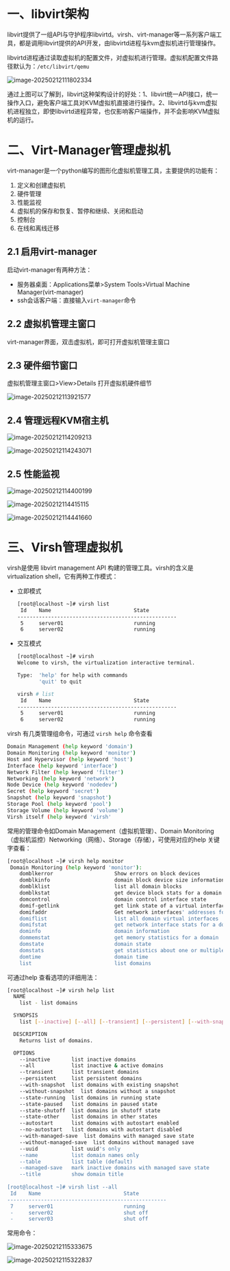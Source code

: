 # 一、libvirt架构

libvirt提供了一组API与守护程序libvirtd。virsh、virt-manager等一系列客户端工具，都是调用libvirt提供的API开发，由libvirtd进程与kvm虚拟机进行管理操作。

libvirtd进程通过读取虚拟机的配置文件，对虚拟机进行管理。虚拟机配置文件路径默认为：`/etc/libvirt/qemu`

![image-20250212111802334](./04-%E7%AE%A1%E7%90%86%E8%99%9A%E6%8B%9F%E6%9C%BA/image-20250212111802334.png)

通过上图可以了解到，libvirt这种架构设计的好处：1、libvirt统一API接口，统一操作入口，避免客户端工具对KVM虚拟机直接进行操作。2、libvirtd与kvm虚拟机进程独立，即使libvirtd进程异常，也仅影响客户端操作，并不会影响KVM虚拟机的运行。

# 二、Virt-Manager管理虚拟机

virt-manager是一个python编写的图形化虚拟机管理工具，主要提供的功能有：

1. 定义和创建虚拟机
2. 硬件管理
3. 性能监视
4. 虚拟机的保存和恢复、暂停和继续、关闭和启动
5. 控制台
6. 在线和离线迁移

## 2.1 启用virt-manager

启动virt-manager有两种方法：

- 服务器桌面：Applications菜单>System Tools>Virtual Machine Manager(virt-manager)
- ssh会话客户端：直接输入`virt-manager`命令

## 2.2 虚拟机管理主窗口

virt-manager界面，双击虚拟机，即可打开虚拟机管理主窗口

## 2.3 硬件细节窗口

虚拟机管理主窗口>View>Details 打开虚拟机硬件细节

![image-20250212113921577](./04-%E7%AE%A1%E7%90%86%E8%99%9A%E6%8B%9F%E6%9C%BA/image-20250212113921577.png)

## 2.4 管理远程KVM宿主机

![image-20250212114209213](./04-%E7%AE%A1%E7%90%86%E8%99%9A%E6%8B%9F%E6%9C%BA/image-20250212114209213.png)

![image-20250212114243071](./04-%E7%AE%A1%E7%90%86%E8%99%9A%E6%8B%9F%E6%9C%BA/image-20250212114243071.png)

## 2.5 性能监视

![image-20250212114400199](./04-%E7%AE%A1%E7%90%86%E8%99%9A%E6%8B%9F%E6%9C%BA/image-20250212114400199.png)

![image-20250212114415115](./04-%E7%AE%A1%E7%90%86%E8%99%9A%E6%8B%9F%E6%9C%BA/image-20250212114415115.png)

![image-20250212114441660](./04-%E7%AE%A1%E7%90%86%E8%99%9A%E6%8B%9F%E6%9C%BA/image-20250212114441660.png)



# 三、Virsh管理虚拟机

virsh是使用 libvirt management API 构建的管理工具。virsh的含义是virtualization shell，它有两种工作模式：

- 立即模式

  ```bash
  [root@localhost ~]# virsh list 
   Id    Name                           State
  ----------------------------------------------------
   5     server01                       running
   6     server02                       running
  ```

- 交互模式

  ```bash
  [root@localhost ~]# virsh 
  Welcome to virsh, the virtualization interactive terminal.
  
  Type:  'help' for help with commands
         'quit' to quit
  
  virsh # list 
   Id    Name                           State
  ----------------------------------------------------
   5     server01                       running
   6     server02                       running
  ```

virsh 有几类管理组命令，可通过 `virsh help` 命令查看

```bash
Domain Management (help keyword 'domain')
Domain Monitoring (help keyword 'monitor')
Host and Hypervisor (help keyword 'host')
Interface (help keyword 'interface')
Network Filter (help keyword 'filter')
Networking (help keyword 'network')
Node Device (help keyword 'nodedev')
Secret (help keyword 'secret')
Snapshot (help keyword 'snapshot')
Storage Pool (help keyword 'pool')
Storage Volume (help keyword 'volume')
Virsh itself (help keyword 'virsh'
```

常用的管理命令如Domain Management（虚拟机管理）、Domain Monitoring（虚拟机监控）Networking（网络）、Storage（存储），可使用对应的help 关键字查看：

```bash
[root@localhost ~]# virsh help monitor
 Domain Monitoring (help keyword 'monitor'):
    domblkerror                    Show errors on block devices
    domblkinfo                     domain block device size information
    domblklist                     list all domain blocks
    domblkstat                     get device block stats for a domain
    domcontrol                     domain control interface state
    domif-getlink                  get link state of a virtual interface
    domifaddr                      Get network interfaces' addresses for a running domain
    domiflist                      list all domain virtual interfaces
    domifstat                      get network interface stats for a domain
    dominfo                        domain information
    dommemstat                     get memory statistics for a domain
    domstate                       domain state
    domstats                       get statistics about one or multiple domains
    domtime                        domain time
    list                           list domains
```

可通过help 查看选项的详细用法：

```bash
[root@localhost ~]# virsh help list
  NAME
    list - list domains

  SYNOPSIS
    list [--inactive] [--all] [--transient] [--persistent] [--with-snapshot] [--without-snapshot] [--state-running] [--state-paused] [--state-shutoff] [--state-other] [--autostart] [--no-autostart] [--with-managed-save] [--without-managed-save] [--uuid] [--name] [--table] [--managed-save] [--title]

  DESCRIPTION
    Returns list of domains.

  OPTIONS
    --inactive       list inactive domains
    --all            list inactive & active domains
    --transient      list transient domains
    --persistent     list persistent domains
    --with-snapshot  list domains with existing snapshot
    --without-snapshot  list domains without a snapshot
    --state-running  list domains in running state
    --state-paused   list domains in paused state
    --state-shutoff  list domains in shutoff state
    --state-other    list domains in other states
    --autostart      list domains with autostart enabled
    --no-autostart   list domains with autostart disabled
    --with-managed-save  list domains with managed save state
    --without-managed-save  list domains without managed save
    --uuid           list uuid's only
    --name           list domain names only
    --table          list table (default)
    --managed-save   mark inactive domains with managed save state
    --title          show domain title
    
[root@localhost ~]# virsh list --all
 Id    Name                           State
----------------------------------------------------
 7     server01                       running
 -     server02                       shut off
 -     server03                       shut off
```

常用命令：

![image-20250212115333675](./04-%E7%AE%A1%E7%90%86%E8%99%9A%E6%8B%9F%E6%9C%BA/image-20250212115333675.png)

![image-20250212115322837](./04-%E7%AE%A1%E7%90%86%E8%99%9A%E6%8B%9F%E6%9C%BA/image-20250212115322837.png)

